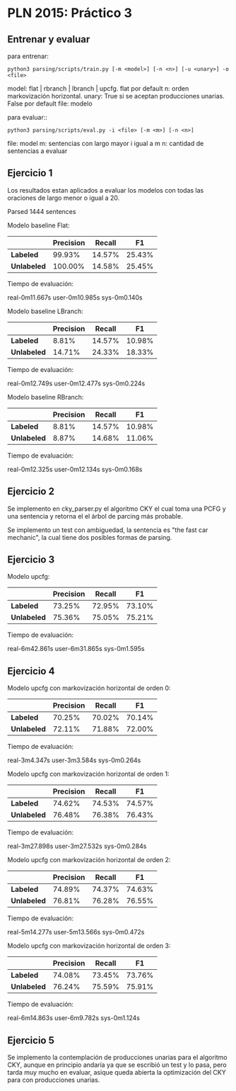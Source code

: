 PLN 2015: Práctico 3
================================================

Entrenar y evaluar
------------------
para entrenar:

```
python3 parsing/scripts/train.py [-m <model>] [-n <n>] [-u <unary>] -o <file>
```
model: flat | rbranch | lbranch | upcfg. flat por default
n: orden markovización horizontal.
unary: True si se aceptan producciones unarias. False por default
file: modelo

para evaluar::
```
python3 parsing/scripts/eval.py -i <file> [-m <m>] [-n <n>]
```
file: model
m: sentencias con largo mayor i igual a m
n: cantidad de sentencias a evaluar

Ejercicio 1
-----------

Los resultados estan aplicados a evaluar los modelos con todas las oraciones
de largo menor o igual a 20.

Parsed 1444 sentences

Modelo baseline Flat:

|               | Precision | Recall | F1     |
|---------------|-----------|--------|--------|
| **Labeled**   | 99.93%    | 14.57% | 25.43% |
| **Unlabeled** | 100.00%   | 14.58% | 25.45% |

Tiempo de evaluación:

real-0m11.667s
user-0m10.985s
sys-0m0.140s

Modelo baseline LBranch:

|               | Precision | Recall | F1     |
|---------------|-----------|--------|--------|
| **Labeled**   | 8.81%     | 14.57% | 10.98% |
| **Unlabeled** | 14.71%    | 24.33% | 18.33% |

Tiempo de evaluación:

real-0m12.749s
user-0m12.477s
sys-0m0.224s


Modelo baseline RBranch:

|               | Precision | Recall | F1     |
|---------------|-----------|--------|--------|
| **Labeled**   | 8.81%     | 14.57% | 10.98% |
| **Unlabeled** | 8.87%     | 14.68% | 11.06% |

Tiempo de evaluación:

real-0m12.325s
user-0m12.134s
sys-0m0.168s

Ejercicio 2
-----------

Se implemento en cky_parser.py el algoritmo CKY el cual toma una PCFG y una sentencia
y retorna el el árbol de parcing más probable.

Se implemento un test con ambiguedad, la sentencia es "the fast car mechanic", la 
cual tiene dos posibles formas de parsing.

Ejercicio 3
-----------
Modelo upcfg:

|               | Precision | Recall | F1     |
|---------------|-----------|--------|--------|
| **Labeled**   | 73.25%    | 72.95% | 73.10% |
| **Unlabeled** | 75.36%    | 75.05% | 75.21% |


Tiempo de evaluación:

real-6m42.861s
user-6m31.865s
sys-0m1.595s

Ejercicio 4
-----------

Modelo upcfg con markovización horizontal de orden 0:

|               | Precision | Recall | F1     |
|---------------|-----------|--------|--------|
| **Labeled**   | 70.25%    | 70.02% | 70.14% |
| **Unlabeled** | 72.11%    | 71.88% | 72.00% |

Tiempo de evaluación:

real-3m4.347s
user-3m3.584s
sys-0m0.264s

Modelo upcfg con markovización horizontal de orden 1:

|               | Precision | Recall | F1     |
|---------------|-----------|--------|--------|
| **Labeled**   | 74.62%    | 74.53% | 74.57% |
| **Unlabeled** | 76.48%    | 76.38% | 76.43% |

Tiempo de evaluación:

real-3m27.898s
user-3m27.532s
sys-0m0.284s

Modelo upcfg con markovización horizontal de orden 2:

|               | Precision | Recall | F1     |
|---------------|-----------|--------|--------|
| **Labeled**   | 74.89%    | 74.37% | 74.63% |
| **Unlabeled** | 76.81%    | 76.28% | 76.55% |

Tiempo de evaluación:

real-5m14.277s
user-5m13.566s
sys-0m0.472s

Modelo upcfg con markovización horizontal de orden 3:

|               | Precision | Recall | F1     |
|---------------|-----------|--------|--------|
| **Labeled**   | 74.08%    | 73.45% | 73.76% |
| **Unlabeled** | 76.24%    | 75.59% | 75.91% |

Tiempo de evaluación:

real-6m14.863s
user-6m9.782s
sys-0m1.124s

Ejercicio 5
-----------

Se implemento la contemplación de producciones unarias para el algoritmo CKY,
aunque en principio andaría ya que se escribió un test y lo pasa, pero tarda muy
mucho en evaluar, asique queda abierta la optimización del CKY para con producciones
unarias.
